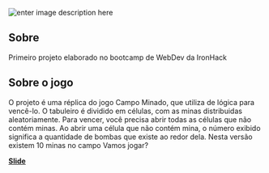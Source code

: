 ![enter image description here](https://github.com/karenaraujo7/Campo_Minado/blob/master/imagens/título.png?raw=true)

## Sobre

Primeiro projeto elaborado no bootcamp de WebDev da IronHack

## Sobre o jogo

O projeto é uma réplica do jogo Campo Minado, que utiliza de lógica para vencê-lo. O tabuleiro é dividido em células, com as minas distribuidas aleatoriamente. Para vencer, você precisa abrir todas as células que não contém minas. Ao abrir uma célula que não contém mina, o número exibido significa a quantidade de bombas que existe ao redor dela. Nesta versão existem 10 minas no campo
Vamos jogar?

**[Slide](https://docs.google.com/presentation/d/1nWqq528vGGsAKuYucv57sKlGUWtqLDOoT2tJwTcZQas/edit#slide=id.g1f5a554dbf_0_308)**